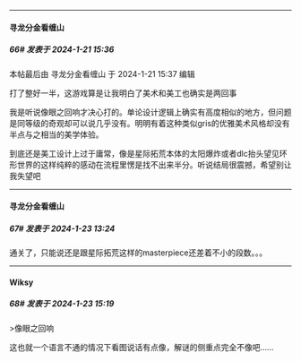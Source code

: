 
*****

####  寻龙分金看缠山  
##### 66#       发表于 2024-1-21 15:36

 本帖最后由 寻龙分金看缠山 于 2024-1-21 15:37 编辑 

打了整好一半，这游戏算是让我明白了美术和美工也确实是两回事

我是听说像眼之回响才决心打的。单论设计逻辑上确实有高度相似的地方，但问题是同等级的奇观却可以说几乎没有。明明有着这种类似gris的优雅美术风格却没有半点与之相当的美学体验。

到底还是美工设计上过于庸常，像是星际拓荒本体的太阳爆炸或者dlc抬头望见环形世界的这样纯粹的感动在流程里愣是找不出来半分。听说结局很震撼，希望别让我失望吧


*****

####  寻龙分金看缠山  
##### 67#       发表于 2024-1-23 13:24

通关了，只能说还是跟星际拓荒这样的masterpiece还差着不小的段数。。。


*****

####  Wiksy  
##### 68#       发表于 2024-1-23 15:19

&gt;像眼之回响

这也就一个语言不通的情况下看图说话有点像，解谜的侧重点完全不像吧……

